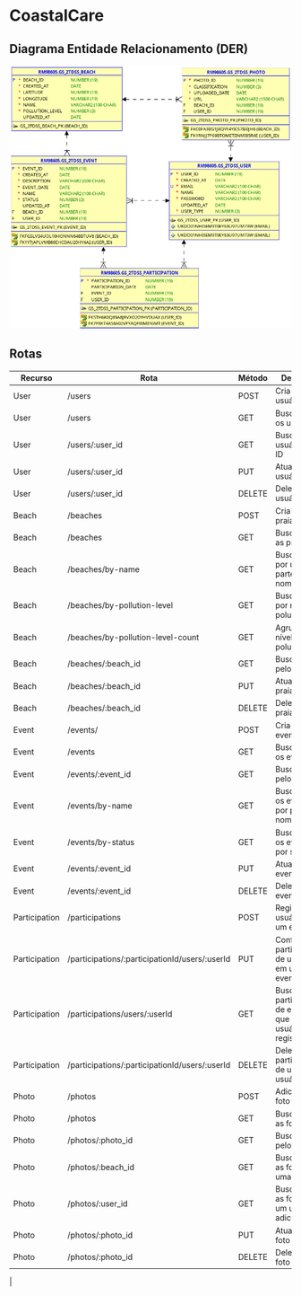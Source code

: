 # CoastalCare

## Diagrama Entidade Relacionamento (DER)
![DER.png](doc-images/DER.png)

## Rotas
| **Recurso**   | **Rota**                                       | **Método** | **Descrição**                                                       |
|---------------|------------------------------------------------|------------|---------------------------------------------------------------------|
| User          | /users                                         | POST       | Cria um usuário                                                     |
| User          | /users                                         | GET        | Busca todos os usuários                                             |
| User          | /users/:user_id                                | GET        | Busca usuário pelo ID                                               |
| User          | /users/:user_id                                | PUT        | Atualiza um usuário                                                 |
| User          | /users/:user_id                                | DELETE     | Deleta um usuário                                                   |
| Beach         | /beaches                                       | POST       | Cria uma praia                                                      |
| Beach         | /beaches                                       | GET        | Busca todas as praias                                               |
| Beach         | /beaches/by-name                               | GET        | Busca todas por uma parte do nome                                   |
| Beach         | /beaches/by-pollution-level                    | GET        | Busca todas por nível de poluição                                   |
| Beach         | /beaches/by-pollution-level-count              | GET        | Agrupa por nível de poluição                                        |
| Beach         | /beaches/:beach_id                             | GET        | Busca praia pelo ID                                                 |
| Beach         | /beaches/:beach_id                             | PUT        | Atualiza uma praia                                                  |
| Beach         | /beaches/:beach_id                             | DELETE     | Deleta uma praia                                                    |
| Event         | /events/                                       | POST       | Cria um evento                                                      |
| Event         | /events                                        | GET        | Busca todos os eventos                                              |
| Event         | /events/:event_id                              | GET        | Busca evento pelo ID                                                |
| Event         | /events/by-name                                | GET        | Busca todos os eventos por pate do nome                             |
| Event         | /events/by-status                              | GET        | Busca todos os eventos por status                                   |
| Event         | /events/:event_id                              | PUT        | Atualiza um evento                                                  |
| Event         | /events/:event_id                              | DELETE     | Deleta um evento                                                    |
| Participation | /participations                                | POST       | Registra usuário em um evento                                       |
| Participation | /participations/:participationId/users/:userId | PUT        | Confirma participação de usuário em um evento                       |
| Participation | /participations/users/:userId                  | GET        | Busca todas participações de eventos que um usuário está registrado |
| Participation | /participations/:participationId/users/:userId | DELETE     | Deleta participação de um usuário                                   |
| Photo         | /photos                                        | POST       | Adiciona uma foto                                                   |
| Photo         | /photos                                        | GET        | Busca todas as fotos                                                |
| Photo         | /photos/:photo_id                              | GET        | Busca foto pelo ID                                                  |
| Photo         | /photos/:beach_id                              | GET        | Busca todas as fotos de uma praia                                   |
| Photo         | /photos/:user_id                               | GET        | Busca todas as fotos que um usuário adicionou                       |
| Photo         | /photos/:photo_id                              | PUT        | Atualiza uma foto                                                   |
| Photo         | /photos/:photo_id                              | DELETE     | Deleta uma foto pelo id                                             |
|
